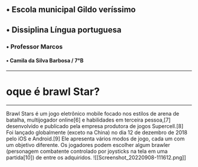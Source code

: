 
## • Escola municipal Gildo veríssimo 
## • Dissiplina Língua portuguesa
### • Professor Marcos 
#### • Camila da Silva Barbosa / 7°B
---
# oque é brawl Star?
---
Brawl Stars é um jogo eletrônico mobile focado nos estilos de arena de batalha, multijogador online[6] e habilidades em terceira pessoa,[7] desenvolvido e publicado pela empresa produtora de jogos Supercell.[8] Foi lançado globalmente (exceto na China) no dia 12 de dezembro de 2018 pelo iOS e Android.[9] Ele apresenta vários modos de jogo, cada um com um objetivo diferente. Os jogadores podem escolher algum brawler (personagem combatente controlado por joysticks na tela em uma partida[10]) de entre os adquiridos.
![[Screenshot_20220908-111612.png]]

